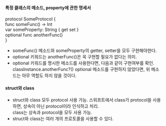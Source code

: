 #### 특정 클래스의 메소드, property에 관한 명세서
protocol SomeProtocol {  
    func someFunc() -> Int  
    var someProperty: String { get set }  
    optional func anotherFunc()  
}
- someFunc() 메소드와 someProperty의 getter, setter을 모두 구현해야한다.
- optional 키워드는 anotherFunc()은 꼭 구현할 필요가 없다는 의미.
- optional 키워드를 명시한 메소드를 사용한다면, 다음과 같이 구현여부를 확인.  
classInstance.anotherFunc?()
optional 메소드를 구현하지 않았다면, 위 메소드는 아무 역할도 하지 않을 것이다.

#### struct와 class
- struct와 class 모두 protocol 사용 가능.
스위프트에서 class가 protocol을 사용하면, 상속이 아닌 protocol이라 인식하고 처리.  
class는 상속과 protocol을 모두 사용 가능.
- struct와 class는 여러 개의 프로토콜을 사용할 수 있다.

